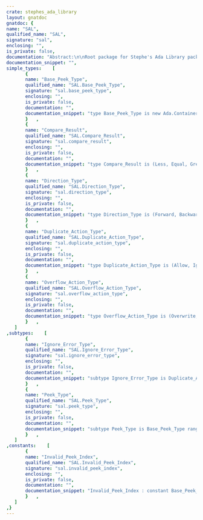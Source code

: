 ```yaml
---
crate: stephes_ada_library
layout: gnatdoc
gnatdoc: {
name: "SAL",
qualified_name: "SAL",
signature: "sal",
enclosing: "",
is_private: false,
documentation: "Abstract:\n\nRoot package for Stephe's Ada Library packages.\n\nSee sal.html for more information.\n\nSee http://stephe-leake.org/ada/sal.html for the\nlatest version.\n\nContact Stephe at stephen_leake@stephe-leake.org.\n\nCopyright (C) 1997 - 2004, 2008, 2009, 2015, 2017, 2018, 2020, 2021 Free Software Foundation, Inc.\n\nSAL is free software; you can redistribute it and/or modify it\nunder terms of the GNU General Public License as published by the\nFree Software Foundation; either version 3, or (at your option) any\nlater version. SAL is distributed in the hope that it will be\nuseful, but WITHOUT ANY WARRANTY; without even the implied warranty\nof MERCHANTABILITY or FITNESS FOR A PARTICULAR PURPOSE. See the GNU\nGeneral Public License for more details. You should have received a\ncopy of the GNU General Public License distributed with SAL; see\nfile COPYING. If not, write to the Free Software Foundation, 59\nTemple Place - Suite 330, Boston, MA 02111-1307, USA.\n\nAs a special exception, if other files instantiate generics from\nSAL, or you link SAL object files with other files to produce\nan executable, that does not by itself cause the resulting\nexecutable to be covered by the GNU General Public License. This\nexception does not however invalidate any other reasons why the\nexecutable file might be covered by the GNU Public License.",
documentation_snippet: "",
simple_types:    [
       {
       name: "Base_Peek_Type",
       qualified_name: "SAL.Base_Peek_Type",
       signature: "sal.base_peek_type",
       enclosing: "",
       is_private: false,
       documentation: "",
       documentation_snippet: "type Base_Peek_Type is new Ada.Containers.Count_Type range 0 .. Ada.Containers.Count_Type'Last;",
       }   ,
       {
       name: "Compare_Result",
       qualified_name: "SAL.Compare_Result",
       signature: "sal.compare_result",
       enclosing: "",
       is_private: false,
       documentation: "",
       documentation_snippet: "type Compare_Result is (Less, Equal, Greater);",
       }   ,
       {
       name: "Direction_Type",
       qualified_name: "SAL.Direction_Type",
       signature: "sal.direction_type",
       enclosing: "",
       is_private: false,
       documentation: "",
       documentation_snippet: "type Direction_Type is (Forward, Backward);",
       }   ,
       {
       name: "Duplicate_Action_Type",
       qualified_name: "SAL.Duplicate_Action_Type",
       signature: "sal.duplicate_action_type",
       enclosing: "",
       is_private: false,
       documentation: "",
       documentation_snippet: "type Duplicate_Action_Type is (Allow, Ignore, Error);",
       }   ,
       {
       name: "Overflow_Action_Type",
       qualified_name: "SAL.Overflow_Action_Type",
       signature: "sal.overflow_action_type",
       enclosing: "",
       is_private: false,
       documentation: "",
       documentation_snippet: "type Overflow_Action_Type is (Overwrite, Error);",
       }   ,
   ]
,subtypes:    [
       {
       name: "Ignore_Error_Type",
       qualified_name: "SAL.Ignore_Error_Type",
       signature: "sal.ignore_error_type",
       enclosing: "",
       is_private: false,
       documentation: "",
       documentation_snippet: "subtype Ignore_Error_Type is Duplicate_Action_Type range Ignore .. Error;",
       }   ,
       {
       name: "Peek_Type",
       qualified_name: "SAL.Peek_Type",
       signature: "sal.peek_type",
       enclosing: "",
       is_private: false,
       documentation: "",
       documentation_snippet: "subtype Peek_Type is Base_Peek_Type range 1 .. Base_Peek_Type'Last;",
       }   ,
   ]
,constants:    [
       {
       name: "Invalid_Peek_Index",
       qualified_name: "SAL.Invalid_Peek_Index",
       signature: "sal.invalid_peek_index",
       enclosing: "",
       is_private: false,
       documentation: "",
       documentation_snippet: "Invalid_Peek_Index : constant Base_Peek_Type := 0;",
       }   ,
   ]
,}
---
```

